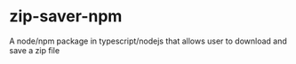 # zip-saver-npm
A node/npm package in typescript/nodejs that allows user to download and save a zip file
